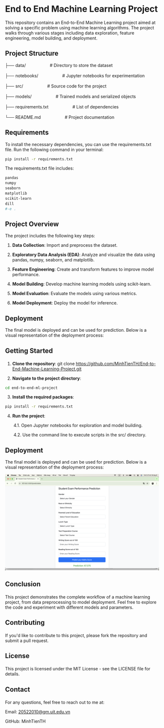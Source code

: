 # End to End Machine Learning Project

This repository contains an End-to-End Machine Learning project aimed at solving a specific problem using machine learning algorithms. The project walks through various stages including data exploration, feature engineering, model building, and deployment.

## Project Structure

├── data/     &nbsp;&nbsp;&nbsp;&nbsp;&nbsp;&nbsp;&nbsp;&nbsp;&nbsp;&nbsp;&nbsp;&nbsp;&nbsp;&nbsp;&nbsp;&nbsp;&nbsp;&nbsp;        # Directory to store the dataset<br><br>
├── notebooks/    &nbsp;&nbsp;&nbsp;&nbsp;&nbsp;&nbsp;&nbsp;&nbsp;&nbsp;&nbsp;&nbsp;&nbsp;&nbsp;&nbsp;&nbsp;&nbsp;&nbsp;&nbsp;       # Jupyter notebooks for experimentation<br><br>
├── src/       &nbsp;&nbsp;&nbsp;&nbsp;&nbsp;&nbsp;&nbsp;&nbsp;&nbsp;&nbsp;&nbsp;&nbsp;&nbsp;&nbsp;&nbsp;&nbsp;&nbsp;&nbsp;       # Source code for the project<br><br>
├── models/    &nbsp;&nbsp;&nbsp;&nbsp;&nbsp;&nbsp;&nbsp;&nbsp;&nbsp;&nbsp;&nbsp;&nbsp;&nbsp;&nbsp;&nbsp;&nbsp;&nbsp;&nbsp;       # Trained models and serialized objects<br><br>
├── requirements.txt  &nbsp;&nbsp;&nbsp;&nbsp;&nbsp;&nbsp;&nbsp;&nbsp;&nbsp;&nbsp;&nbsp;&nbsp;&nbsp;&nbsp;&nbsp;&nbsp;&nbsp;&nbsp; # List of dependencies<br><br>
└── README.md    &nbsp;&nbsp;&nbsp;&nbsp;&nbsp;&nbsp;&nbsp;&nbsp;&nbsp;&nbsp;&nbsp;&nbsp;&nbsp;&nbsp;&nbsp;&nbsp;&nbsp;&nbsp;     # Project documentation

## Requirements

To install the necessary dependencies, you can use the requirements.txt file. Run the following command in your terminal:

```bash
pip install -r requirements.txt
```

The requirements.txt file includes:<p>
```bash
pandas
numpy
seaborn
matplotlib
scikit-learn
dill
#-e .
```

## Project Overview

The project includes the following key steps:<p>
1. **Data Collection**: Import and preprocess the dataset.<p>
2. **Exploratory Data Analysis (EDA)**: Analyze and visualize the data using pandas, numpy, seaborn, and matplotlib.<p>
3. **Feature Engineering**: Create and transform features to improve model performance.<p>
4. **Model Building**: Develop machine learning models using scikit-learn.<p>
5. **Model Evaluation**: Evaluate the models using various metrics.<p>
6. **Model Deployment**: Deploy the model for inference.

## Deployment

The final model is deployed and can be used for prediction. Below is a visual representation of the deployment process:<p>

## Getting Started<p>

1. **Clone the repository**:
git clone https://github.com/MinhTienTH/End-to-End-Machine-Learning-Project.git

2. **Navigate to the project directory**:
```bash
cd end-to-end-ml-project
```
3. **Install the required packages**:
```bash
pip install -r requirements.txt
```

4. **Run the project**:<p>
&nbsp;4.1. Open Jupyter notebooks for exploration and model building.<p>
&nbsp;4.2. Use the command line to execute scripts in the src/ directory.<p>

## Deployment

The final model is deployed and can be used for prediction. Below is a visual representation of the deployment process:

![Deployment Result](src/Deployment_result.png)

## Conclusion <p>

This project demonstrates the complete workflow of a machine learning project, from data preprocessing to model deployment. Feel free to explore the code and experiment with different models and parameters.<p>

## Contributing<p>
If you'd like to contribute to this project, please fork the repository and submit a pull request.

## License<p>
This project is licensed under the MIT License - see the LICENSE file for details.

## Contact<p>
For any questions, feel free to reach out to me at:

Email: 20522010@gm.uit.edu.vn<p>
GitHub: MinhTienTH

